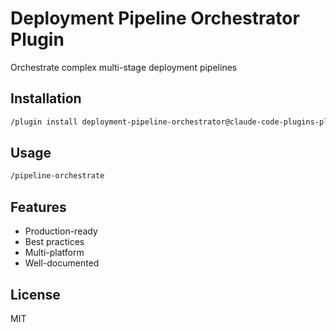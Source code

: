# Deployment Pipeline Orchestrator Plugin

Orchestrate complex multi-stage deployment pipelines

## Installation

```bash
/plugin install deployment-pipeline-orchestrator@claude-code-plugins-plus
```

## Usage

```bash
/pipeline-orchestrate
```

## Features

- Production-ready
- Best practices
- Multi-platform
- Well-documented

## License

MIT

